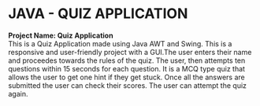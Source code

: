 # JAVA - QUIZ APPLICATION
**Project Name: Quiz Application**
<br>
This is a Quiz Application made using Java AWT and Swing. This is a responsive and user-friendly project with a GUI.The user enters their name and proceedes towards the rules of the quiz. The user, then attempts ten questions within 15 seconds for each question. It is a MCQ type quiz that allows the user to get one hint if they get stuck. Once all the answers are submitted the user can check their scores. The user can attempt the quiz again.
